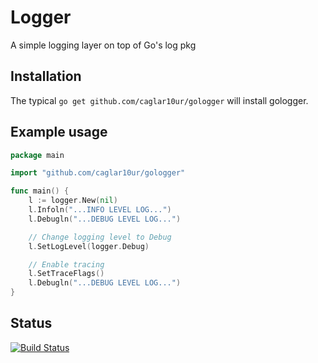 # Logger

A simple logging layer on top of Go's log pkg

## Installation

The typical `go get github.com/caglar10ur/gologger` will install gologger.

## Example usage

```go
package main

import "github.com/caglar10ur/gologger"

func main() {
    l := logger.New(nil)
    l.Infoln("...INFO LEVEL LOG...")
    l.Debugln("...DEBUG LEVEL LOG...")

    // Change logging level to Debug
    l.SetLogLevel(logger.Debug)

    // Enable tracing
    l.SetTraceFlags()
    l.Debugln("...DEBUG LEVEL LOG...")
}
```

## Status

[![Build Status](https://secure.travis-ci.org/caglar10ur/gologger.png)](http://travis-ci.org/caglar10ur/gologger)
